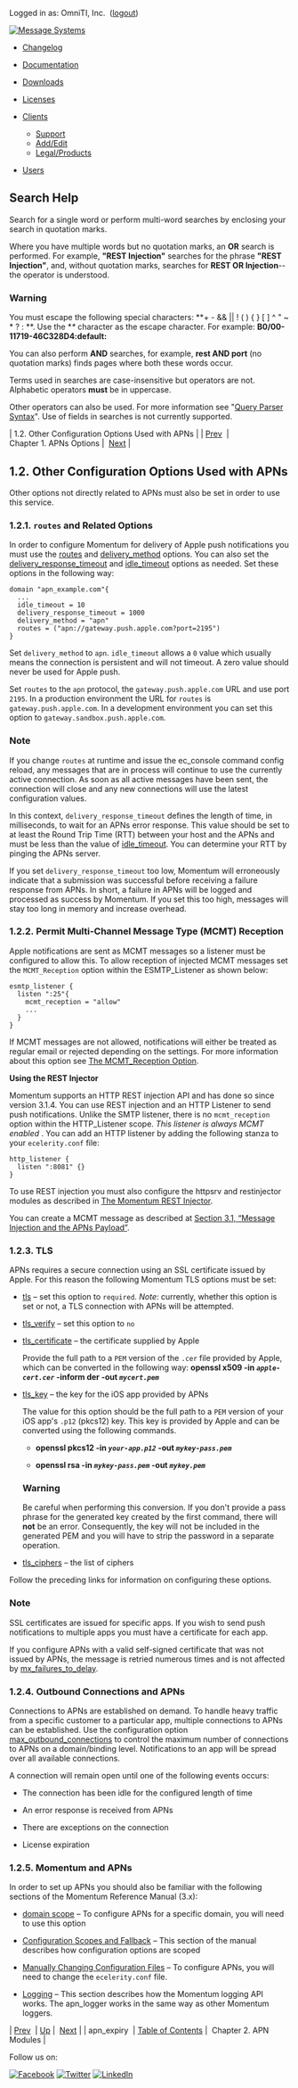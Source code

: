 Logged in as: OmniTI, Inc.  ([logout](https://support.messagesystems.com/logout.php))

[![Message Systems](https://support.messagesystems.com/images/ms-white205.png)](https://support.messagesystems.com/start.php) 

*   [Changelog](https://support.messagesystems.com/start.php?show=changelog)
*   [Documentation](https://support.messagesystems.com/docs/)
*   [Downloads](https://support.messagesystems.com/start.php)

*   [Licenses](https://support.messagesystems.com/license_summary.php)
*   <a href="">Clients</a>
    *   [Support](https://support.messagesystems.com/cs.php)
    *   [Add/Edit](https://support.messagesystems.com/edit_client.php)
    *   [Legal/Products](https://support.messagesystems.com/edit_products.php)
*   [Users](https://support.messagesystems.com/edit_customer.php)

## Search Help

Search for a single word or perform multi-word searches by enclosing your search in quotation marks.

Where you have multiple words but no quotation marks, an **OR** search is performed. For example, **"REST Injection"** searches for the phrase **"REST Injection"**, and, without quotation marks, searches for **REST OR Injection**--the operator is understood.

### Warning

You must escape the following special characters: **+ - && || ! ( ) { } [ ] ^ " ~ * ? : \**. Use the **\** character as the escape character. For example: **B0/00-11719-46C328D4\:default\:**

You can also perform **AND** searches, for example, **rest AND port** (no quotation marks) finds pages where both these words occur.

Terms used in searches are case-insensitive but operators are not. Alphabetic operators **must** be in uppercase.

Other operators can also be used. For more information see "[Query Parser Syntax](https://lucene.apache.org/core/old_versioned_docs/versions/3_0_0/queryparsersyntax.html)". Use of fields in searches is not currently supported.

| 1.2. Other Configuration Options Used with APNs |
| [Prev](apns.apn_expiry.php)  | Chapter 1. APNs Options |  [Next](apns.modules.php) |

## 1.2. Other Configuration Options Used with APNs

Other options not directly related to APNs must also be set in order to use this service.

### 1.2.1. `routes` and Related Options

In order to configure Momentum for delivery of Apple push notifications you must use the [routes](https://support.messagesystems.com/docs/web-ref/conf.ref.routes.php) and [delivery_method](https://support.messagesystems.com/docs/web-ref/conf.ref.delivery_method.php) options. You can also set the [delivery_response_timeout](https://support.messagesystems.com/docs/web-ref/conf.ref.delivery_response_timeout.php) and [idle_timeout](https://support.messagesystems.com/docs/web-ref/conf.ref.idle_timeout.php) options as needed. Set these options in the following way:

```
domain "apn_example.com"{
  ...
  idle_timeout = 10
  delivery_response_timeout = 1000
  delivery_method = "apn"
  routes = ("apn://gateway.push.apple.com?port=2195")
}
```

Set `delivery_method` to `apn`. `idle_timeout` allows a `0` value which usually means the connection is persistent and will not timeout. A zero value should never be used for Apple push.

Set `routes` to the `apn` protocol, the `gateway.push.apple.com` URL and use port `2195`. In a production environment the URL for `routes` is `gateway.push.apple.com`. In a development environment you can set this option to `gateway.sandbox.push.apple.com`.

### Note

If you change `routes` at runtime and issue the ec_console command config reload, any messages that are in process will continue to use the currently active connection. As soon as all active messages have been sent, the connection will close and any new connections will use the latest configuration values.

In this context, `delivery_response_timeout` defines the length of time, in milliseconds, to wait for an APNs error response. This value should be set to at least the Round Trip Time (RTT) between your host and the APNs and must be less than the value of [idle_timeout](https://support.messagesystems.com/docs/web-ref/conf.ref.idle_timeout.php). You can determine your RTT by pinging the APNs server.

If you set `delivery_response_timeout` too low, Momentum will erroneously indicate that a submission was successful before receiving a failure response from APNs. In short, a failure in APNs will be logged and processed as success by Momentum. If you set this too high, messages will stay too long in memory and increase overhead.

### 1.2.2. Permit Multi-Channel Message Type (MCMT) Reception

Apple notifications are sent as MCMT messages so a listener must be configured to allow this. To allow reception of injected MCMT messages set the `MCMT_Reception` option within the ESMTP_Listener as shown below:

```
esmtp_listener {
  listen ":25"{
    mcmt_reception = "allow"
    ...
  }
}
```

If MCMT messages are not allowed, notifications will either be treated as regular email or rejected depending on the settings. For more information about this option see [The MCMT_Reception Option](https://support.messagesystems.com/docs/web-mobility/mm7.mcmt_reception.php).

<a name="push.apn.listener.rest"></a>

**Using the REST Injector**

Momentum supports an HTTP REST injection API and has done so since version 3.1.4\. You can use REST injection and an HTTP Listener to send push notifications. Unlike the SMTP listener, there is no `mcmt_reception` option within the HTTP_Listener scope. *This listener is always MCMT enabled* . You can add an HTTP listener by adding the following stanza to your `ecelerity.conf` file:

```
http_listener {
  listen ":8081" {}
}
```

To use REST injection you must also configure the httpsrv and restinjector modules as described in [The Momentum REST Injector](https://support.messagesystems.com/docs/web-mc-rest/).

You can create a MCMT message as described at [Section 3.1, “Message Injection and the APNs Payload”](apns.using.php#apns.using.mcmt "3.1. Message Injection and the APNs Payload").

### 1.2.3. TLS

APNs requires a secure connection using an SSL certificate issued by Apple. For this reason the following Momentum TLS options must be set:

*   [tls](https://support.messagesystems.com/docs/web-ref/conf.ref.tls.php) – set this option to `required`. *Note*: currently, whether this option is set or not, a TLS connection with APNs will be attempted.

*   [tls_verify](https://support.messagesystems.com/docs/web-ref/conf.ref.tls_verify.php) – set this option to `no`

*   [tls_certificate](https://support.messagesystems.com/docs/web-ref/conf.ref.tls_certificate.php) – the certificate supplied by Apple

    Provide the full path to a `PEM` version of the `.cer` file provided by Apple, which can be converted in the following way: **openssl x509 -in *`apple-cert.cer`* -inform der -out *`mycert.pem`***                                                            

*   [tls_key](https://support.messagesystems.com/docs/web-ref/conf.ref.tls_key.php) – the key for the iOS app provided by APNs

    The value for this option should be the full path to a `PEM` version of your iOS app's `.p12` (pkcs12) key. This key is provided by Apple and can be converted using the following commands.

    *   **openssl pkcs12 -in *`your-app.p12`* -out *`mykey-pass.pem`***                                                    

    *   **openssl rsa -in *`mykey-pass.pem`* -out *`mykey.pem`***                                              

    ### Warning

    Be careful when performing this conversion. If you don't provide a pass phrase for the generated key created by the first command, there will **not** be an error. Consequently, the key will not be included in the generated PEM and you will have to strip the password in a separate operation.

*   [tls_ciphers](https://support.messagesystems.com/docs/web-ref/conf.ref.tls_ciphers.php) – the list of ciphers

Follow the preceding links for information on configuring these options.

### Note

SSL certificates are issued for specific apps. If you wish to send push notifications to multiple apps you must have a certificate for each app.

If you configure APNs with a valid self-signed certificate that was not issued by APNs, the message is retried numerous times and is not affected by [mx_failures_to_delay](https://support.messagesystems.com/docs/web-ref/conf.ref.mx_failures_to_delay.php).

### 1.2.4. Outbound Connections and APNs

Connections to APNs are established on demand. To handle heavy traffic from a specific customer to a particular app, multiple connections to APNs can be established. Use the configuration option [max_outbound_connections](https://support.messagesystems.com/docs/web-ref/conf.ref.max_outbound_connections.php) to control the maximum number of connections to APNs on a domain/binding level. Notifications to an app will be spread over all available connections.

A connection will remain open until one of the following events occurs:

*   The connection has been idle for the configured length of time

*   An error response is received from APNs

*   There are exceptions on the connection

*   License expiration

### 1.2.5. Momentum and APNs

In order to set up APNs you should also be familiar with the following sections of the Momentum Reference Manual (3.x):

*   [domain scope](https://support.messagesystems.com/docs/web-ref/conf.ref.domain.php) – To configure APNs for a specific domain, you will need to use this option

*   [Configuration Scopes and Fallback](https://support.messagesystems.com/docs/web-ref/ecelerity.conf.fallback.php) – This section of the manual describes how configuration options are scoped

*   [Manually Changing Configuration Files](https://support.messagesystems.com/docs/web-ref/conf.manual.changes.php) – To configure APNs, you will need to change the `ecelerity.conf` file.

*   [Logging](https://support.messagesystems.com/docs/web-ref/operations.logging.php) – This section describes how the Momentum logging API works. The apn_logger works in the same way as other Momentum loggers.

| [Prev](apns.apn_expiry.php)  | [Up](apns.options.php) |  [Next](apns.modules.php) |
| apn_expiry  | [Table of Contents](index.php) |  Chapter 2. APN Modules |

Follow us on:

[![Facebook](https://support.messagesystems.com/images/icon-facebook.png)](http://www.facebook.com/messagesystems) [![Twitter](https://support.messagesystems.com/images/icon-twitter.png)](http://twitter.com/#!/MessageSystems) [![LinkedIn](https://support.messagesystems.com/images/icon-linkedin.png)](http://www.linkedin.com/company/message-systems)